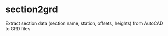 section2grd
===========

Extract section data (section name, station, offsets, heights) from AutoCAD to GRD files
